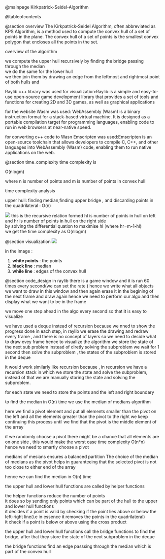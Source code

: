 @mainpage Kirkpatrick-Seidel-Algorithm

@tableofcontents

@section overview
The Kirkpatrick-Seidel Algorithm, often abbreviated as KPS Algorithm, is a method used to compute the convex hull of a set of points in the plane. The convex hull of a set of points is the smallest convex polygon that encloses all the points in the set.

overview of the algorithm

we compute the upper hull recursively by finding the bridge passing through the median  
we do the same for the lower hull  
we then join them by drawing an edge from the leftmost and rightmost point of both hulls and  


Raylib c++ library was used for visualization:Raylib is a simple and easy-to-use open-source game development library that provides a set of tools and functions for creating 2D and 3D games, as well as graphical applications

for the website Wasm was used: WebAssembly (Wasm) is a binary instruction format for a stack-based virtual machine. It is designed as a portable compilation target for programming languages, enabling code to run in web browsers at near-native speed. 

for converting c++ code to Wasn Emscripten was used:Emscripten is an open-source toolchain that allows developers to compile C, C++, and other languages into WebAssembly (Wasm) code, enabling them to run native applications on the web. 

@section  time_complexity
time complexity is 

O(nlogm) 

where n is number of points and m is number of points in convex hull

time complexity analysis

upper hull:
finding median,finding upper bridge , and discarding points in the quadrilateral : O(n)

![](tc.png)
this is the recursive relation formed hl is number of points in hull on left and hr is number of points in hull on the right side  
by solving the differential quation to maximise hl (where hr=m-1-hl)  
we get the time complexity as O(nlogm)




@section visualization
![](upper.png)

in the image :  
  1) **white points** : the points  
  2) **black line** : median   
  3) **while line** : edges of the convex hull    


@section code_design
in raylib there is a game window and it is run 60 times every second(we can set the rate )
hence we write what all objects we want to draw in this window and then again erase it in the begining of the next frame and draw again hence we need to perform our algo and then display what we want to be in the frame

we move one step ahead in the algo every second so that it is easy to visualize

we have used a deque instead of recursion because we nned to show the progress done in each step, in raylib we erase the drawing and redraw every frame , and there is no concept of layers so we need to decide what to draw evey frame hence to visualize the algorithm we store the state of the next sub problem instead of diretly solving the subproblem we wait for 1 second then solve the subproblem , the states of the subproblem is stored in the deque

it would work similarly like recursion because , in recursion we have a recursion stack in which we store the state and solve the subproblem, instead of that we are manually storing the state and solving the subproblem.

for each state we need to store the points and the left and right boundary

to find the median in O(n) time we use the median of medians algorithm

here we find a pivot element and put all elements smaller than the pivot on the left and all the elements greater than the pivot to the right 
we keep continuing this process until we find that the pivot is the middle element of the array

if we randomly choose a pivot there might be a chance that all elements are on one side , this would make the worst case time complexity O(n*n)  
hence we need to smartly choose a pivot  

medians of mesians ensures a balanced partition The choice of the median of medians as the pivot helps in guaranteeing that the selected pivot is not too close to either end of the array

hence we can find the median in O(n) time

the upper hull and lower hull functions are called by helper functions

the helper functions reduce the number of points  
it does so by sending only points which can be part of the hull to the upper and lower hull functions  
it decides if a point is valid by checking if the point lies above or below the left-right line(i.e in essence it removes the points in the quadrilateral)  
it check if a point is below or above using the cross product 

the upper hull and lower hull functions call the bridge functions to find the bridge, after that they store the state of the next subproblem in the deque

the bridge functions find an edge passsing through the median which is part of the convex hull  





